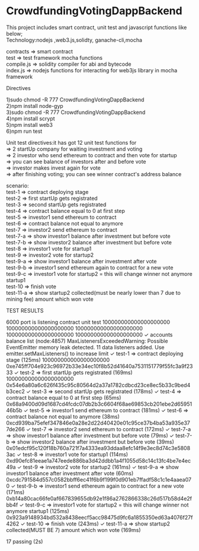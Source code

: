 # CrowdfundingVotingDappBackend<br />

This project includes smart contract, unit test and javascript functions like below; <br />
Technology:nodejs ,web3.js,solidty, ganache-cli,mocha <br />

contracts  => smart contract <br />
test       => test framework mocha functions<br />
compile.js => solidity compiler for abi and bytecode<br />
index.js   => nodejs functions for interacting for web3js library in mocha framework<br />

Directives <br />

1)sudo chmod -R 777 CrowdfundingVotingDappBackend<br />
2)npm install node-gyp <br />
3)sudo chmod -R 777 CrowdfundingVotingDappBackend<br />
4)npm install scrypt<br />
5)npm install web3<br />
6)npm run test<br />

Unit test directives:it has got 12 unit test functions for <br />
  => 2 startUp company for waiting investment and voting<br />
  => 2 investor who send ethereum to contract and then vote for startup<br />
  => you can see balance of investors after and before vote<br />
  => investor makes invest again for vote<br />
  => after finishing voting; you can see winner contract's address balance<br />
 
 scenario:<br />
 test-1 => contract deploying stage<br />
 test-2 => first startUp gets registrated <br />
 test-3 => second startUp gets registrated <br />
 test-4 => contract balance equal to 0 at first step<br />
 test-5 => investor1 send ethereum to contract<br />
 test-6 => contract balance not equal to anymore<br />
 test-7 => investor2 send ethereum to contract <br />
 test-7-a => show investor1 balance after investment but before vote<br />
 test-7-b => show investor2 balance after investment but before vote<br />
 test-8 => investor1 vote for startup1<br />
 test-9 => investor2 vote for startup2<br />
 test-9-a => show investor1 balance after investment after vote<br />
 test-9-b => investor1 send ethereum again to contract for a new vote<br />
 test-9-c => investor1 vote for startup2 = this will change winner not anymore startup1<br />
 test-10 => finish vote<br />
 test-11-a => show startup2 collected(must be nearly lower than 7 due to mining fee) amount which won vote<br />
 
 TEST RESULTS </br>
 
 6000 port is listening
  contract unit test
100000000000000000000
100000000000000000000
100000000000000000000
100000000000000000000
100000000000000000000
    ✓ accounts balance list
(node:4857) MaxListenersExceededWarning: Possible EventEmitter memory leak detected. 11 data listeners added. Use emitter.setMaxListeners() to increase limit
    ✓ test-1 => contract deploying stage (125ms)
100000000000000000000
0xe745ff704e923c96972b33e34ec10f8b52d41640a7531151779f55fc3a9f2333
    ✓ test-2 => first startUp gets registrated  (169ms)
100000000000000000000
0x54e6a80a6c626f435c95c80564d2a37a1782cdbcd23ce8ec5b33c9bed4b3cec2
    ✓ test-3 => second startUp gets registrated  (178ms)
    ✓ test-4 => contract balance equal to 0 at first step (65ms)
0x68a9400d09d1687cd4fcdc07db2b3c6604f68ae69853cb201ebe2d6595146b5b
    ✓ test-5 => investor1 send ethereum to contract  (181ms)
    ✓ test-6 => contract balance not equal to anymore (38ms)
0xcd939ba75efef347846e0a28e2d22d40420e01c95ce37b4ba53a935e377de266
    ✓ test-7 => investor2 send ethereum to contract  (172ms)
    ✓ test-7-a => show investor1 balance after investment but before vote (79ms)
    ✓ test-7-b => show investor2 balance after investment but before vote (39ms)
0x01edcf95c120f18b760a721f7a4333ea93ddaa8efc14f9e3ec8d74c3e58083ac
    ✓ test-8 => investor1 vote for startup1 (114ms)
0xd90efc81eeae1a747eede886ba3d42ddbb1a4f1055d58c14c13fc4be7e4ec49a
    ✓ test-9 => investor2 vote for startup2 (161ms)
    ✓ test-9-a => show investor1 balance after investment after vote (60ms)
0xcdc791584d557c0582bbff6ec41f6b9f199f0d901eb7ffadf58c1c1e4aaea070
    ✓ test-9-b => investor1 send ethereum again to contract for a new vote (171ms)
0xb14a80cac66fe0af667839655db92e1f86a2762866338c26d517b58d4e2fbb4f
    ✓ test-9-c => investor1 vote for startup2 = this will change winner not anymore startup1 (125ms)
0x923a9148934bd532a8438eecf5acc98475d9fc6a1855350ed63a4076f27f4262
    ✓ test-10 => finish vote (243ms)
    ✓ test-11-a => show startup2 collected(MUST BE 7) amount which won vote (169ms)


  17 passing (2s)


 
 
